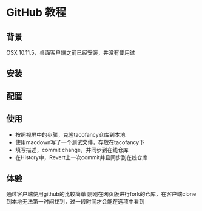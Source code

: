 # GitHub 教程

## 背景
OSX 10.11.5，桌面客户端之前已经安装，并没有使用过
## 安装

## 配置

## 使用
- 按照视屏中的步骤，克隆tacofancy仓库到本地
- 使用macdown写了一个测试文件，存放在tacofancy下
- 填写描述，commit change，并同步到在线仓库
- 在History中，Revert上一次commit并且同步到在线仓库

## 体验
通过客户端使用github的比较简单
刚刚在网页版进行fork的仓库，在客户端clone到本地无法第一时间找到，过一段时间才会能在选项中看到